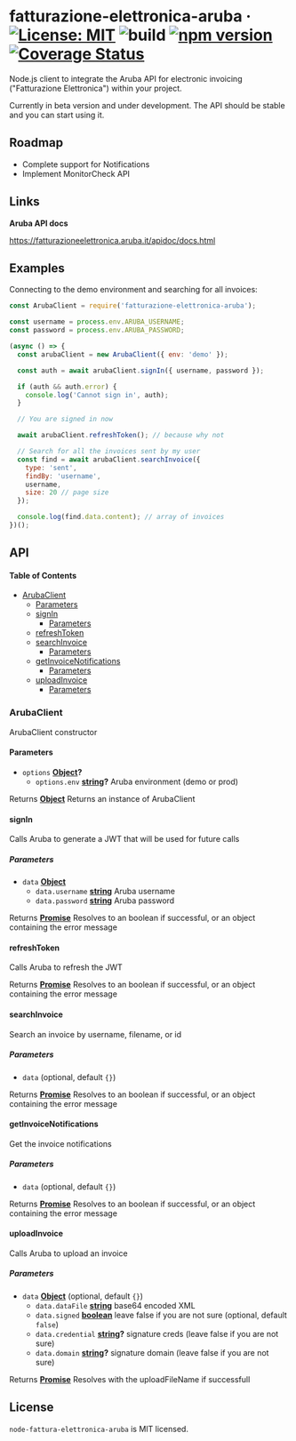 # fatturazione-elettronica-aruba · [![License: MIT](https://img.shields.io/badge/License-MIT-brightgreen.svg)](https://opensource.org/licenses/MIT) ![build](https://api.travis-ci.org/andreafalzetti/node-fatturazione-elettronica-aruba.svg?branch=master) [![npm version](https://img.shields.io/npm/v/fatturazione-elettronica-aruba.svg?style=flat)](https://www.npmjs.com/package/node-fatturazione-elettronica-aruba) [![Coverage Status](https://coveralls.io/repos/github/andreafalzetti/node-fatturazione-elettronica-aruba/badge.svg?branch=master)](https://coveralls.io/github/andreafalzetti/node-fatturazione-elettronica-aruba?branch=master)

Node.js client to integrate the Aruba API for electronic invoicing ("Fatturazione Elettronica") within your project.

Currently in beta version and under development. The API should be stable and you can start using it.

## Roadmap

-   Complete support for Notifications
-   Implement MonitorCheck API

## Links

**Aruba API docs**

<https://fatturazioneelettronica.aruba.it/apidoc/docs.html>

## Examples

Connecting to the demo environment and searching for all invoices:

```javascript
const ArubaClient = require('fatturazione-elettronica-aruba');

const username = process.env.ARUBA_USERNAME;
const password = process.env.ARUBA_PASSWORD;

(async () => {
  const arubaClient = new ArubaClient({ env: 'demo' });

  const auth = await arubaClient.signIn({ username, password });

  if (auth && auth.error) {
    console.log('Cannot sign in', auth);
  }

  // You are signed in now

  await arubaClient.refreshToken(); // because why not

  // Search for all the invoices sent by my user
  const find = await arubaClient.searchInvoice({
    type: 'sent',
    findBy: 'username',
    username,
    size: 20 // page size
  });

  console.log(find.data.content); // array of invoices
})();
```

## API

<!-- Generated by documentation.js. Update this documentation by updating the source code. -->

#### Table of Contents

-   [ArubaClient](#arubaclient)
    -   [Parameters](#parameters)
    -   [signIn](#signin)
        -   [Parameters](#parameters-1)
    -   [refreshToken](#refreshtoken)
    -   [searchInvoice](#searchinvoice)
        -   [Parameters](#parameters-2)
    -   [getInvoiceNotifications](#getinvoicenotifications)
        -   [Parameters](#parameters-3)
    -   [uploadInvoice](#uploadinvoice)
        -   [Parameters](#parameters-4)

### ArubaClient

ArubaClient constructor

#### Parameters

-   `options` **[Object](https://developer.mozilla.org/docs/Web/JavaScript/Reference/Global_Objects/Object)?**
    -   `options.env` **[string](https://developer.mozilla.org/docs/Web/JavaScript/Reference/Global_Objects/String)?** Aruba environment (demo or prod)

Returns **[Object](https://developer.mozilla.org/docs/Web/JavaScript/Reference/Global_Objects/Object)** Returns an instance of ArubaClient

#### signIn

Calls Aruba to generate a JWT that will be used for future calls

##### Parameters

-   `data` **[Object](https://developer.mozilla.org/docs/Web/JavaScript/Reference/Global_Objects/Object)**
    -   `data.username` **[string](https://developer.mozilla.org/docs/Web/JavaScript/Reference/Global_Objects/String)** Aruba username
    -   `data.password` **[string](https://developer.mozilla.org/docs/Web/JavaScript/Reference/Global_Objects/String)** Aruba password

Returns **[Promise](https://developer.mozilla.org/docs/Web/JavaScript/Reference/Global_Objects/Promise)** Resolves to an boolean if successful, or an object
                   containing the error message

#### refreshToken

Calls Aruba to refresh the JWT

Returns **[Promise](https://developer.mozilla.org/docs/Web/JavaScript/Reference/Global_Objects/Promise)** Resolves to an boolean if successful, or an object
                   containing the error message

#### searchInvoice

Search an invoice by username, filename, or id

##### Parameters

-   `data`   (optional, default `{}`)

Returns **[Promise](https://developer.mozilla.org/docs/Web/JavaScript/Reference/Global_Objects/Promise)** Resolves to an boolean if successful, or an object
                   containing the error message

#### getInvoiceNotifications

Get the invoice notifications

##### Parameters

-   `data`   (optional, default `{}`)

Returns **[Promise](https://developer.mozilla.org/docs/Web/JavaScript/Reference/Global_Objects/Promise)** Resolves to an boolean if successful, or an object
                   containing the error message

#### uploadInvoice

Calls Aruba to upload an invoice

##### Parameters

-   `data` **[Object](https://developer.mozilla.org/docs/Web/JavaScript/Reference/Global_Objects/Object)**  (optional, default `{}`)
    -   `data.dataFile` **[string](https://developer.mozilla.org/docs/Web/JavaScript/Reference/Global_Objects/String)** base64 encoded XML
    -   `data.signed` **[boolean](https://developer.mozilla.org/docs/Web/JavaScript/Reference/Global_Objects/Boolean)** leave false if you are not sure (optional, default `false`)
    -   `data.credential` **[string](https://developer.mozilla.org/docs/Web/JavaScript/Reference/Global_Objects/String)?** signature creds (leave false if you are not sure)
    -   `data.domain` **[string](https://developer.mozilla.org/docs/Web/JavaScript/Reference/Global_Objects/String)?** signature domain (leave false if you are not sure)

Returns **[Promise](https://developer.mozilla.org/docs/Web/JavaScript/Reference/Global_Objects/Promise)** Resolves with the uploadFileName if successfull

## License

`node-fattura-elettronica-aruba` is MIT licensed.
